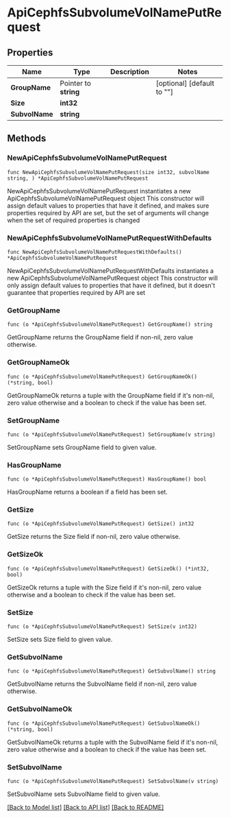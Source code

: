 # ApiCephfsSubvolumeVolNamePutRequest

## Properties

Name | Type | Description | Notes
------------ | ------------- | ------------- | -------------
**GroupName** | Pointer to **string** |  | [optional] [default to ""]
**Size** | **int32** |  | 
**SubvolName** | **string** |  | 

## Methods

### NewApiCephfsSubvolumeVolNamePutRequest

`func NewApiCephfsSubvolumeVolNamePutRequest(size int32, subvolName string, ) *ApiCephfsSubvolumeVolNamePutRequest`

NewApiCephfsSubvolumeVolNamePutRequest instantiates a new ApiCephfsSubvolumeVolNamePutRequest object
This constructor will assign default values to properties that have it defined,
and makes sure properties required by API are set, but the set of arguments
will change when the set of required properties is changed

### NewApiCephfsSubvolumeVolNamePutRequestWithDefaults

`func NewApiCephfsSubvolumeVolNamePutRequestWithDefaults() *ApiCephfsSubvolumeVolNamePutRequest`

NewApiCephfsSubvolumeVolNamePutRequestWithDefaults instantiates a new ApiCephfsSubvolumeVolNamePutRequest object
This constructor will only assign default values to properties that have it defined,
but it doesn't guarantee that properties required by API are set

### GetGroupName

`func (o *ApiCephfsSubvolumeVolNamePutRequest) GetGroupName() string`

GetGroupName returns the GroupName field if non-nil, zero value otherwise.

### GetGroupNameOk

`func (o *ApiCephfsSubvolumeVolNamePutRequest) GetGroupNameOk() (*string, bool)`

GetGroupNameOk returns a tuple with the GroupName field if it's non-nil, zero value otherwise
and a boolean to check if the value has been set.

### SetGroupName

`func (o *ApiCephfsSubvolumeVolNamePutRequest) SetGroupName(v string)`

SetGroupName sets GroupName field to given value.

### HasGroupName

`func (o *ApiCephfsSubvolumeVolNamePutRequest) HasGroupName() bool`

HasGroupName returns a boolean if a field has been set.

### GetSize

`func (o *ApiCephfsSubvolumeVolNamePutRequest) GetSize() int32`

GetSize returns the Size field if non-nil, zero value otherwise.

### GetSizeOk

`func (o *ApiCephfsSubvolumeVolNamePutRequest) GetSizeOk() (*int32, bool)`

GetSizeOk returns a tuple with the Size field if it's non-nil, zero value otherwise
and a boolean to check if the value has been set.

### SetSize

`func (o *ApiCephfsSubvolumeVolNamePutRequest) SetSize(v int32)`

SetSize sets Size field to given value.


### GetSubvolName

`func (o *ApiCephfsSubvolumeVolNamePutRequest) GetSubvolName() string`

GetSubvolName returns the SubvolName field if non-nil, zero value otherwise.

### GetSubvolNameOk

`func (o *ApiCephfsSubvolumeVolNamePutRequest) GetSubvolNameOk() (*string, bool)`

GetSubvolNameOk returns a tuple with the SubvolName field if it's non-nil, zero value otherwise
and a boolean to check if the value has been set.

### SetSubvolName

`func (o *ApiCephfsSubvolumeVolNamePutRequest) SetSubvolName(v string)`

SetSubvolName sets SubvolName field to given value.



[[Back to Model list]](../README.md#documentation-for-models) [[Back to API list]](../README.md#documentation-for-api-endpoints) [[Back to README]](../README.md)


